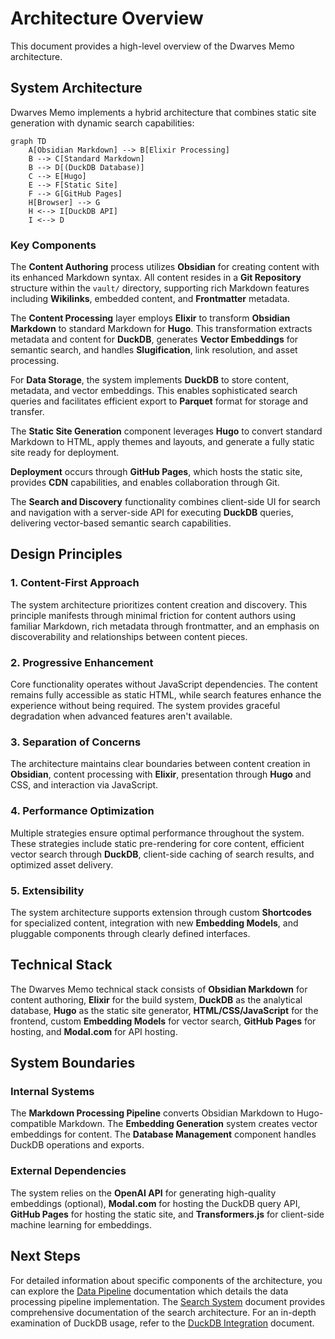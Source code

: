 # Architecture Overview

This document provides a high-level overview of the Dwarves Memo architecture.

## System Architecture

Dwarves Memo implements a hybrid architecture that combines static site generation with dynamic search capabilities:

```mermaid
graph TD
    A[Obsidian Markdown] --> B[Elixir Processing]
    B --> C[Standard Markdown]
    B --> D[(DuckDB Database)]
    C --> E[Hugo]
    E --> F[Static Site]
    F --> G[GitHub Pages]
    H[Browser] --> G
    H <--> I[DuckDB API]
    I <--> D
```

### Key Components

The **Content Authoring** process utilizes **Obsidian** for creating content with its enhanced Markdown syntax. All content resides in a **Git Repository** structure within the `vault/` directory, supporting rich Markdown features including **Wikilinks**, embedded content, and **Frontmatter** metadata.

The **Content Processing** layer employs **Elixir** to transform **Obsidian Markdown** to standard Markdown for **Hugo**. This transformation extracts metadata and content for **DuckDB**, generates **Vector Embeddings** for semantic search, and handles **Slugification**, link resolution, and asset processing.

For **Data Storage**, the system implements **DuckDB** to store content, metadata, and vector embeddings. This enables sophisticated search queries and facilitates efficient export to **Parquet** format for storage and transfer.

The **Static Site Generation** component leverages **Hugo** to convert standard Markdown to HTML, apply themes and layouts, and generate a fully static site ready for deployment.

**Deployment** occurs through **GitHub Pages**, which hosts the static site, provides **CDN** capabilities, and enables collaboration through Git.

The **Search and Discovery** functionality combines client-side UI for search and navigation with a server-side API for executing **DuckDB** queries, delivering vector-based semantic search capabilities.

## Design Principles

### 1. Content-First Approach

The system architecture prioritizes content creation and discovery. This principle manifests through minimal friction for content authors using familiar Markdown, rich metadata through frontmatter, and an emphasis on discoverability and relationships between content pieces.

### 2. Progressive Enhancement

Core functionality operates without JavaScript dependencies. The content remains fully accessible as static HTML, while search features enhance the experience without being required. The system provides graceful degradation when advanced features aren't available.

### 3. Separation of Concerns

The architecture maintains clear boundaries between content creation in **Obsidian**, content processing with **Elixir**, presentation through **Hugo** and CSS, and interaction via JavaScript.

### 4. Performance Optimization

Multiple strategies ensure optimal performance throughout the system. These strategies include static pre-rendering for core content, efficient vector search through **DuckDB**, client-side caching of search results, and optimized asset delivery.

### 5. Extensibility

The system architecture supports extension through custom **Shortcodes** for specialized content, integration with new **Embedding Models**, and pluggable components through clearly defined interfaces.

## Technical Stack

The Dwarves Memo technical stack consists of **Obsidian Markdown** for content authoring, **Elixir** for the build system, **DuckDB** as the analytical database, **Hugo** as the static site generator, **HTML/CSS/JavaScript** for the frontend, custom **Embedding Models** for vector search, **GitHub Pages** for hosting, and **Modal.com** for API hosting.

## System Boundaries

### Internal Systems

The **Markdown Processing Pipeline** converts Obsidian Markdown to Hugo-compatible Markdown. The **Embedding Generation** system creates vector embeddings for content. The **Database Management** component handles DuckDB operations and exports.

### External Dependencies

The system relies on the **OpenAI API** for generating high-quality embeddings (optional), **Modal.com** for hosting the DuckDB query API, **GitHub Pages** for hosting the static site, and **Transformers.js** for client-side machine learning for embeddings.

## Next Steps

For detailed information about specific components of the architecture, you can explore the [Data Pipeline](../data-flow/pipeline.md) documentation which details the data processing pipeline implementation. The [Search System](../data-flow/search.md) document provides comprehensive documentation of the search architecture. For an in-depth examination of DuckDB usage, refer to the [DuckDB Integration](../features/duckdb-integration.md) document.